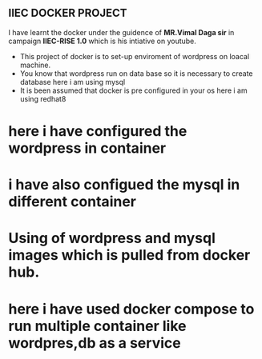 ## IIEC DOCKER PROJECT 
 I have learnt the docker under the guidence of **MR.Vimal Daga sir** in campaign **IIEC-RISE 1.0** which is his intiative on youtube.
* This project of docker is to set-up enviroment of wordpress on loacal machine.
* You  know that  wordpress run on data base so it is necessary to create database here i am using mysql
* It is been assumed that docker is pre configured in your os here i am using redhat8
# here i have configured the wordpress in container
# i have also configued the mysql in different container
# Using of wordpress and mysql images which is pulled from docker hub.
# here i have used docker compose to run multiple container like wordpres,db as a service
